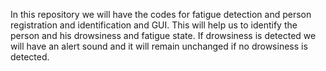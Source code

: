 In this repository we will have the codes for fatigue detection and person registration and identification and GUI. This will help us to identify the person and his drowsiness and fatigue state. If drowsiness is detected we will have an alert sound and it will remain unchanged if no drowsiness is detected.
